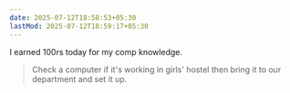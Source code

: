 ```yaml
---
date: 2025-07-12T18:58:53+05:30
lastMod: 2025-07-12T18:59:17+05:30
---
```


I earned 100rs today for my comp knowledge.
> Check a computer if it's working in girls' hostel then bring it to our department and set it up.

